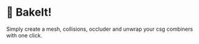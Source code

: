# 🍞 BakeIt!

Simply create a mesh, collisions, occluder and unwrap your csg combiners with one click.
